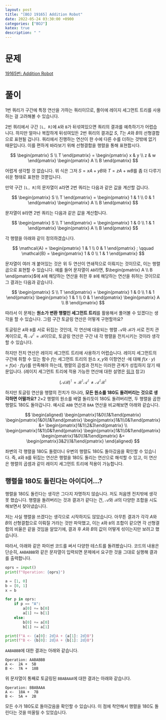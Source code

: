 ```yaml
---
layout: post
title: "[BOJ 19165] Addition Robot"
date: 2022-05-24 03:30:00 +0900
categories: ["BOJ"]
katex: true
description: " "
---
```


# 문제

[19165번: Addition Robot](https://www.acmicpc.net/problem/19165)

# 풀이

1번 쿼리가 구간에 특정 연산을 가하는 쿼리이므로, 풀이에 레이지 세그먼트 트리를 사용하는 걸 고려해볼 수 있습니다.

2번 쿼리에서 구간 `[L, R]`에 `A`와 `B`가 뒤섞여있으면 쿼리의 결과를 예측하기가 어렵습니다. 하지만 얼마나 복잡하게 뒤섞여있든 2번 쿼리의 결과값 $S$, $T$는 $A$와 $B$의 선형결합으로 표현될 겁니다. 쿼리에서 진행하는 연산이 한 수에 다른 수를 더하는 것밖에 없기 때문입니다. 이를 편하게 바라보기 위해 선형결합을 행렬을 통해 표현합시다.

$$ \begin{pmatrix} S \\ T \end{pmatrix} = \begin{pmatrix} x & y \\ z & w \end{pmatrix} \begin{pmatrix} A \\ B \end{pmatrix} $$

어렵게 생각할 것 없습니다. 위 식은 그저 $S = xA+yB$와 $T = zA+wB$를 좀 더 다루기 쉬운 형태로 표현한 것뿐입니다.

만약 구간 `[L, R]`의 문자열이 `A`라면 2번 쿼리는 다음과 같은 값을 계산할 겁니다.

$$ \begin{pmatrix} S \\ T \end{pmatrix} = \begin{pmatrix} 1 & 1 \\ 0 & 1 \end{pmatrix} \begin{pmatrix} A \\ B \end{pmatrix} $$

문자열이 `B`라면 2번 쿼리는 다음과 같은 값을 계산합니다.

$$ \begin{pmatrix} S \\ T \end{pmatrix} = \begin{pmatrix} 1 & 0 \\ 1 & 1 \end{pmatrix} \begin{pmatrix} A \\ B \end{pmatrix} $$

각 행렬을 아래와 같이 정의하겠습니다.

$$ \mathcal{A} = \begin{pmatrix} 1 & 1 \\ 0 & 1 \end{pmatrix} ; \qquad \mathcal{B} = \begin{pmatrix} 1 & 0 \\ 1 & 1 \end{pmatrix} $$

문자열이 여러 개 붙어있는 것은 위 두 연산이 연쇄적으로 이뤄지는 것이므로, 이는 행렬곱으로 표현할 수 있습니다. 예를 들어 문자열이 `AB`라면, $\begin{pmatrix} A \\ B \end{pmatrix}$에 `A`에 해당하는 연산을 취한 후 `B`에 해당하는 연산을 취하는 것이므로 그 결과는 다음과 같습니다.

$$ \begin{pmatrix} S \\ T \end{pmatrix} = \begin{pmatrix} 1 & 0 \\ 1 & 1 \end{pmatrix} \begin{pmatrix} 1 & 1 \\ 0 & 1 \end{pmatrix} \begin{pmatrix} A \\ B \end{pmatrix} $$

따라서 이 문제는 **원소가 변환 행렬인 세그먼트 트리**를 활용해서 풀어볼 수 있겠다는 생각을 할 수 있습니다. 그럼 구간 토글링 연산은 어떻게 구현할까요?

토글링은 `A`와 `B`를 서로 뒤집는 것인데, 각 연산에 대응되는 행렬 $\mathcal{A}$와 $\mathcal{B}$가 서로 전치 관계이므로, 즉 $\mathcal{A}^\intercal = \mathcal{B}$이므로, 토글링 연산은 구간 내 각 행렬을 전치시키는 것이라 생각할 수 있습니다.

하지만 전치 연산은 레이지 세그먼트 트리에 사용하기 어렵습니다. 레이지 세그먼트의 구간에 취할 수 있는 함수 $f$는 세그먼트 트리의 원소 $x, y$와 이항연산 $\cdot$에 대해 $f(x \cdot y) = f(x) \cdot f(y)$를 만족해야 하는데, 행렬의 곱셈과 전치는 이러한 관계가 성립하지 않기 때문입니다. (레이지 세그먼트 트리에 적용 가능한 연산에 대한 설명은 [링크](https://atcoder.github.io/ac-library/production/document_en/lazysegtree.html) 참고)

$$ \left( \mathcal{A} \mathcal{B} \right) ^ \intercal = \mathcal{B}^\intercal \mathcal{A}^\intercal \neq \mathcal{A}^\intercal \mathcal{B}^\intercal $$

하지만 토글링 연산을 행렬의 전치가 아니라, **모든 원소를 180도 돌려버리는 것으로 생각하면 어떨까요?** 2×2 행렬의 원소를 배열 돌리듯이 180도 돌려버리면, 두 행렬을 곱한 행렬도 180도 돌아갑니다. 예시로 `ABB` 연산과 `BAA` 연산을 비교해보면 아래와 같습니다.

$$
\begin{aligned}
\begin{pmatrix}1&0\\1&1\end{pmatrix} \begin{pmatrix}1&0\\1&1\end{pmatrix} \begin{pmatrix}1&1\\0&1\end{pmatrix} &= \begin{pmatrix}1&1\\2&3\end{pmatrix} \\
\begin{pmatrix}1&1\\0&1\end{pmatrix} \begin{pmatrix}1&1\\0&1\end{pmatrix} \begin{pmatrix}1&0\\1&1\end{pmatrix} &= \begin{pmatrix}3&2\\1&1\end{pmatrix}
\end{aligned}
$$

좌변의 각 행렬을 180도 돌렸더니 우변의 행렬도 180도 돌아갔음을 확인할 수 있습니다. 즉, `A`와 `B`를 뒤집는 연산은 행렬을 180도 돌리는 연산으로 해석할 수 있고, 이 연산은 행렬의 곱셈과 같이 레이지 세그먼트 트리에 적용이 가능합니다.

## 행렬을 180도 돌린다는 아이디어...?

행렬을 180도 돌린다는 생각은 그다지 자명하지 않습니다. 저도 처음엔 전치밖에 생각 못 했습니다. 행렬을 돌려버리는 것과 결과가 같다는 건, $\mathcal{A}$와 $\mathcal{B}$의 다양한 조합을 시도해보면서 찾아냈습니다.

저는 사실 행렬을 쓰겠다는 생각으로 시작하지도 않았습니다. 아무튼 결과가 각각 $A$와 $B$의 선형결합으로 이뤄질 거라는 것만 파악했고, 이는 `A`와 `B`의 조합이 같으면 각 선형결합의 비율은 같을 것임을 알았기에, 결과 후 $A$와 $B$의 값이 어떻게 섞이는지만 보려고 했습니다.

따라서, 아래와 같은 파이썬 코드를 써서 다양한 테스트를 돌려봤습니다. 코드의 내용은 단순히, `AABABBB`와 같은 문자열이 입력되면 문제에서 요구한 것을 그대로 실행해 결과를 출력합니다.

```python
oprs = input()
print(f"Operation: {oprs}")

a = [1, 0]
b = [0, 1]
x = b

for p in oprs:
    if p == "A":
        a[0] += b[0]
        a[1] += b[1]
    else:
        b[0] += a[0]
        b[1] += a[1]

print(f"A <- {a[0]: 2d}A + {a[1]: 2d}B")
print(f"B <- {b[0]: 2d}A + {b[1]: 2d}B")
```

`AABABBB`에 대한 결과는 아래와 같습니다.

```
Operation: AABABBB
A <-  2A +  5B
B <-  7A +  18B
```

위 문자열이 통째로 토글링된 `BBABAAA`에 대한 결과는 아래와 같습니다.

```
Operation: BBABAAA
A <-  18A +  7B
B <-  5A +  2B
```

모든 수가 180도로 돌아갔음을 확인할 수 있습니다. 이 점에 착안해서 행렬을 180도 돌린다는 것을 떠올릴 수 있었습니다.